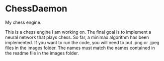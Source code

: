 # ChessDaemon
My chess engine.

This is a chess engine I am working on. The final goal is to implement a neural network that plays chess. 
So far, a minimax algorithm has been implemented. 
If you want to run the code, you will need to put .png or .jpeg files in the images folder. The names must match the names contained in the readme file in the images folder. 
